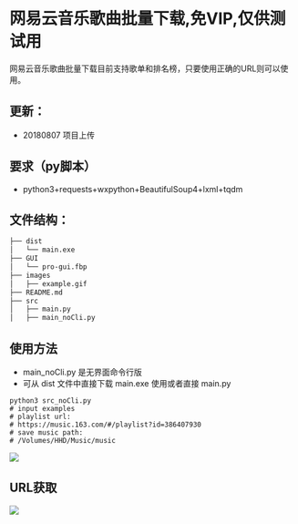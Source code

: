 # 网易云音乐歌曲批量下载,免VIP,仅供测试用
网易云音乐歌曲批量下载目前支持歌单和排名榜，只要使用正确的URL则可以使用。

## 更新：
* 20180807 项目上传

## 要求（py脚本）
* python3+requests+wxpython+BeautifulSoup4+lxml+tqdm

## 文件结构：
```bash
├── dist
│   └── main.exe
├── GUI
│   └── pro-gui.fbp
├── images
│   ├── example.gif
├── README.md
├── src
│   ├── main.py
│   ├── main_noCli.py
```

## 使用方法
* main_noCli.py 是无界面命令行版
* 可从 dist 文件中直接下载 main.exe 使用或者直接 main.py

```
python3 src_noCli.py
# input examples
# playlist url:
# https://music.163.com/#/playlist?id=386407930
# save music path:
# /Volumes/HHD/Music/music
```
   
![](./images/example.gif)

## URL获取
![](./images/url.png)
